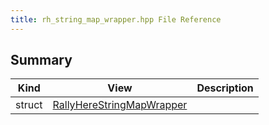 ```yaml
---
title: rh_string_map_wrapper.hpp File Reference
---
```


## Summary
| Kind | View | Description |
|------|------|-------------|
|struct|[RallyHereStringMapWrapper](/game-host-adapter/structrallyherestringmapwrapperxml/#structRallyHereStringMapWrapper)||
